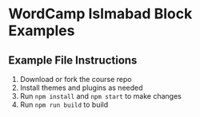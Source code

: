 # WordCamp Islmabad Block Examples

## Example File Instructions

1. Download or fork the course repo
2. Install themes and plugins as needed
3. Run `npm install` and `npm start` to make changes
4. Run `npm run build` to build

